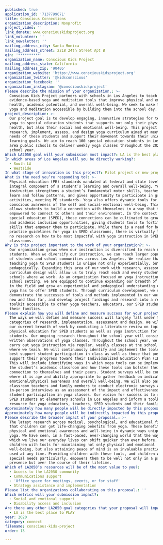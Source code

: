 ```yaml
---
published: true
application_id: '7137799671'
title: Conscious Connections
organization_description: Nonprofit
project_video: ''
link_donate: www.consciouskidsproject.org
link_volunteer: ''
link_newsletter: ''
mailing_address_city: Santa Monica
mailing_address_street: 2218 24th Street Apt B
ein: '**********'
organization_name: Conscious Kids Project
mailing_address_state: California
mailing_address_zip: '90405'
organization_website: 'https://www.consciouskidsproject.org'
organization_twitter: '@kidsconscious'
organization_facebook: ''
organization_instagram: '@consciouskidsproject'
Please describe the mission of your organization.: >-
  Conscious Kids Project partners with schools in Los Angeles to teach students
  evidence-based yoga and meditation tools that improve physical and emotional
  health, academic potential, and overall well-being. We seek to make tools of
  yoga and meditation accessible by building them into the school day.
project_description: >-
  Our project goal is to develop engaging, innovative strategies for teaching
  yoga to special education students that supports not only their physical
  health, but also their social and emotional well-being. This project will
  research, implement, assess, and design yoga curriculum aimed at meeting the
  needs of these students and support their movement towards their unique
  learning goals. We aim to reach 100 special education students in Los Angeles
  area public schools to deliver weekly yoga classes throughout the 2020/2021
  school year.
Which LA2050 goal will your submission most impact?: LA is the best place to CONNECT
In which areas of Los Angeles will you be directly working?:
  - South LA
  - Westside
In what stage of innovation is this project?: Pilot project or new program (testing or implementing a new idea)
What is the need you’re responding to?: >-
  Physical education (PE) standards mandated at federal and state levels are an
  integral component of a student’s learning and overall well-being. Yoga
  instruction strengthens a student’s fundamental motor skills, teaches them to
  learn and follow patterns, and gives opportunity to participate in group
  activities, meeting PE standards. Yoga also offers dynamic tools for building
  conscious awareness of the self and social-emotional well-being. This practice
  allows students to build a connection with themselves in a way that they feel
  empowered to connect to others and their environment. In the context of
  special education (SPED), these connections can be cultivated to grow social
  and academic inclusion opportunities, giving students tools to fortify the
  skills that empower them to participate. While there is a need for best
  practice guidelines for yoga in SPED classrooms, there is virtually little or
  no research on how to be most impactful with yoga instruction in SPED
  classrooms.
Why is this project important to the work of your organization?: >-
  Our organization grows when our instruction is diversified to reach more
  students. When we diversify our instruction, we can reach larger populations
  of students and school communities across Los Angeles. We realize that
  teaching yoga to SPED students is unique not only experientially, but also
  pedagogically. Expanding this area of our work with research, assessment, and
  curriculum design will allow us to truly reach each and every student at the
  schools where we work. As an organization focused on yoga instruction in a
  school setting, we are equipped to continue expanding our breadth of knowledge
  in the field and grow an experiential and pedagogical understanding of what
  yoga has to offer SPED students. Through curriculum development, we seek to
  demonstrate the successes of tools and methods implemented in our work both
  new and thus far, and develop project findings and research into a resource
  toolkit accessible to other yoga teachers, educators, our SPED students and
  their families.
Please explain how you will define and measure success for your project.: >-
  The ways we will define and measure success will largely fall under the
  categories of research, implementation, assessment and design. We will augment
  our current breadth of work by conducting a literature review on topics of
  physical education for SPED students as well as yoga instruction for SPED
  students. Our ongoing research throughout the school year will consist of
  written observations of yoga classes. Throughout the school year, we will
  carry out yoga instruction via regular, weekly classes at the school sites
  where we teach. We will continuously identify and implement the tools that
  best support student participation in class as well as those that positively
  support their progress toward their Individualized Education Plan (IEP) goals.
  This will include identifying ways in which yoga tools can be implemented in
  the student’s academic classroom and how these tools can bolster their
  connection to themselves and their peers. Student surveys will be conducted
  where it is age and ability appropriate to gather feedback on indicators of
  emotional/physical awareness and overall well-being. We will also partner with
  classroom teachers and family members to conduct electronic surveys and
  in-person interviews as an assessment of the impact and effectiveness of
  student participation in yoga classes. Our vision for success is to reach 100
  SPED students at elementary schools in Los Angeles and inform a toolkit
  resource for yoga educators, teachers, SPED students and their families.
Approximately how many people will be directly impacted by this proposal?: '350'
Approximately how many people will be indirectly impacted by this proposal?: '2500'
Please describe the broader impact of your proposal.: >-
  The latest research across medical, psychological, and educational fields show
  that children can get life-changing benefits from yoga. These benefits support
  physical and emotional awareness and well-being in dynamic ways unique to
  yoga. We have seen, in a fast-paced, ever-changing world that the ways in
  which we live our everyday lives can shift quicker than ever before. Providing
  children with tools for maintaining not only physical and emotional
  well-being, but also attaining peace of mind is an invaluable practice to be
  used at any time. Providing children with these tools, and children with
  special needs particularly, empowers them to be well not only in a practice of
  presence but over the course of their lifetime.
Which of LA2050’s resources will be of the most value to you?:
  - Access to the LA2050 community
  - Communications support
  - 'Office space for meetings, events, or for staff'
  - Strategy assistance and implementation
Please list the organizations collaborating on this proposal.: ''
Which metrics will your submission impact?:
  - Social and emotional support
  - Disability access and inclusion
Are there any other LA2050 goal categories that your proposal will impact?:
  - LA is the best place to PLAY
year: 2020
category: connect
filename: conscious-kids-project
order: 13

---
```

